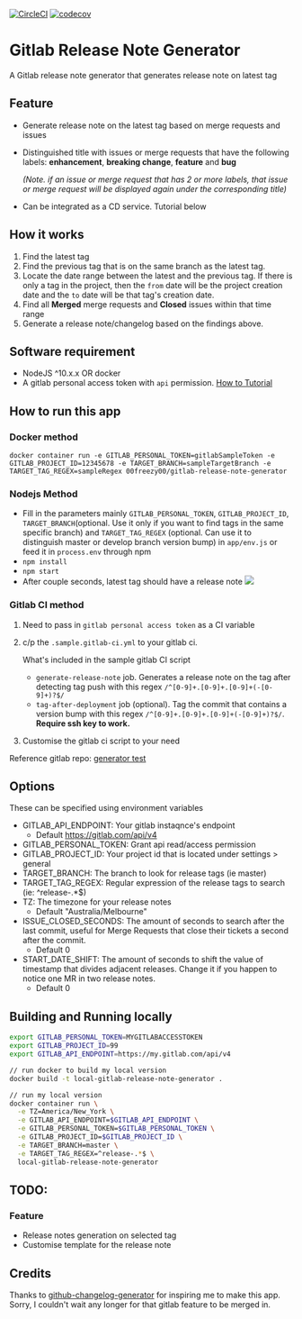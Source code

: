 [![CircleCI](https://circleci.com/gh/jk1z/gitlab-release-note-generator/tree/master.svg?style=svg)](https://circleci.com/gh/jk1z/gitlab-release-note-generator/tree/master)
[![codecov](https://codecov.io/gh/jk1z/gitlab-release-note-generator/branch/master/graph/badge.svg)](https://codecov.io/gh/jk1z/gitlab-release-note-generator)


# Gitlab Release Note Generator

A Gitlab release note generator that generates release note on latest tag

## Feature
-  Generate release note on the latest tag based on merge requests and issues
-  Distinguished title with issues or merge requests that have the following labels: **enhancement**, **breaking change**, **feature** and **bug**
   
   *(Note. if an issue or merge request that has 2 or more labels, that issue or merge request will be displayed again under the corresponding title)*
   
-  Can be integrated as a CD service. Tutorial below


## How it works
1. Find the latest tag
2. Find the previous tag that is on the same branch as the latest tag.
3. Locate the date range between the latest and the previous tag. If there is only a tag in the project, then the `from` date will be the project creation date and the `to` date will be that tag's creation date.
4. Find all **Merged** merge requests and **Closed** issues within that time range
5. Generate a release note/changelog based on the findings above.

## Software requirement
- NodeJS ^10.x.x OR docker
- A gitlab personal access token with `api` permission. [How to Tutorial](https://docs.gitlab.com/ee/user/profile/personal_access_tokens.html)

## How to run this app

### Docker method

```shell
docker container run -e GITLAB_PERSONAL_TOKEN=gitlabSampleToken -e GITLAB_PROJECT_ID=12345678 -e TARGET_BRANCH=sampleTargetBranch -e TARGET_TAG_REGEX=sampleRegex 00freezy00/gitlab-release-note-generator
```

### Nodejs Method
- Fill in the parameters mainly `GITLAB_PERSONAL_TOKEN`, `GITLAB_PROJECT_ID`, `TARGET_BRANCH`(optional. Use it only if you want to find tags in the same specific branch) and `TARGET_TAG_REGEX` (optional. Can use it to distinguish master or develop branch version bump) in `app/env.js` or feed it in `process.env` through npm
- `npm install`
- `npm start`
- After couple seconds, latest tag should have a release note
![](https://dl3.pushbulletusercontent.com/HIav5xaHjcerMtkHT3myQLnl5C9g1UP3/Screen%20Shot%202019-06-01%20at%204.27.18%20pm.png)

### Gitlab CI method
1. Need to pass in `gitlab personal access token` as a CI variable
2. c/p the `.sample.gitlab-ci.yml` to your gitlab ci.
   
   What's included in the sample gitlab CI script
   
   - `generate-release-note` job. Generates a release note on the tag after detecting tag push with this regex `/^[0-9]+.[0-9]+.[0-9]+(-[0-9]+)?$/`
   - `tag-after-deployment` job (optional). Tag the commit that contains a version bump with this regex `/^[0-9]+.[0-9]+.[0-9]+(-[0-9]+)?$/`. **Require ssh key to work.**
3. Customise the gitlab ci script to your need

Reference gitlab repo: [generator test](https://gitlab.com/jackzhang/generator-test)


## Options

These can be specified using environment variables

* GITLAB_API_ENDPOINT: Your gitlab instaqnce's endpoint 
  * Default https://gitlab.com/api/v4
* GITLAB_PERSONAL_TOKEN: Grant api read/access permission
* GITLAB_PROJECT_ID: Your project id that is located under settings > general
* TARGET_BRANCH: The branch to look for release tags (ie master)
* TARGET_TAG_REGEX:  Regular expression of the release tags to search (ie: ^release-.*$)
* TZ: The timezone for your release notes 
  * Default "Australia/Melbourne"
* ISSUE_CLOSED_SECONDS: The amount of seconds to search after the last commit,  useful for Merge Requests that close their tickets a second after the commit.
  * Default 0
* START_DATE_SHIFT: The amount of seconds to shift the value of timestamp that divides adjacent releases. Change it if you happen to notice one MR in two release notes.
  * Default 0

## Building and Running locally

```bash
export GITLAB_PERSONAL_TOKEN=MYGITLABACCESSTOKEN
export GITLAB_PROJECT_ID=99
export GITLAB_API_ENDPOINT=https://my.gitlab.com/api/v4

// run docker to build my local version
docker build -t local-gitlab-release-note-generator .

// run my local version
docker container run \
  -e TZ=America/New_York \
  -e GITLAB_API_ENDPOINT=$GITLAB_API_ENDPOINT \
  -e GITLAB_PERSONAL_TOKEN=$GITLAB_PERSONAL_TOKEN \
  -e GITLAB_PROJECT_ID=$GITLAB_PROJECT_ID \
  -e TARGET_BRANCH=master \
  -e TARGET_TAG_REGEX=^release-.*$ \
  local-gitlab-release-note-generator

```

## TODO:
### Feature
- Release notes generation on selected tag
- Customise template for the release note

## Credits
Thanks to [github-changelog-generator](https://github.com/github-changelog-generator/github-changelog-generator) for inspiring me to make this app. Sorry, I couldn't wait any longer for that gitlab feature to be merged in.
